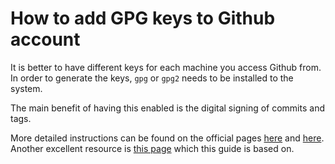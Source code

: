 # How to add GPG keys to Github account
It is better to have different keys for each machine you access Github from.
In order to generate the keys, `gpg` or `gpg2` needs to be installed to the system.

The main benefit of having this enabled is the digital signing of commits and tags.

More detailed instructions can be found on the official pages [here](https://docs.github.com/en/authentication/managing-commit-signature-verification/adding-a-gpg-key-to-your-github-account) and [here](https://docs.github.com/en/authentication/managing-commit-signature-verification/generating-a-new-gpg-key). 
Another excellent resource is [this page](https://withblue.ink/2020/05/17/how-and-why-to-sign-git-commits.html) which this guide is based on.

